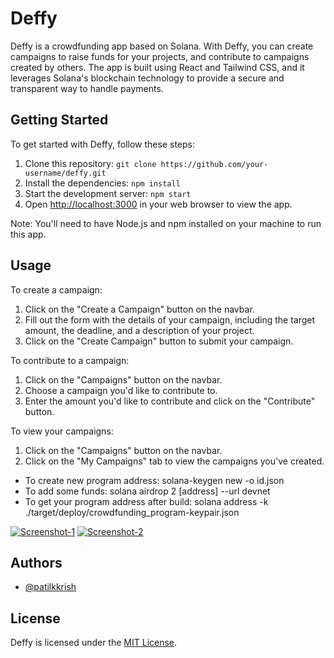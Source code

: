 # Deffy

Deffy is a crowdfunding app based on Solana. With Deffy, you can create campaigns to raise funds for your projects, and contribute to campaigns created by others. The app is built using React and Tailwind CSS, and it leverages Solana's blockchain technology to provide a secure and transparent way to handle payments.

## Getting Started

To get started with Deffy, follow these steps:

1. Clone this repository: `git clone https://github.com/your-username/deffy.git`
2. Install the dependencies: `npm install`
3. Start the development server: `npm start`
4. Open [http://localhost:3000](http://localhost:3000) in your web browser to view the app.

Note: You'll need to have Node.js and npm installed on your machine to run this app.

## Usage

To create a campaign:

1. Click on the "Create a Campaign" button on the navbar.
2. Fill out the form with the details of your campaign, including the target amount, the deadline, and a description of your project.
3. Click on the "Create Campaign" button to submit your campaign.

To contribute to a campaign:

1. Click on the "Campaigns" button on the navbar.
2. Choose a campaign you'd like to contribute to.
3. Enter the amount you'd like to contribute and click on the "Contribute" button.

To view your campaigns:

1. Click on the "Campaigns" button on the navbar.
2. Click on the "My Campaigns" tab to view the campaigns you've created.

- To create new program address: solana-keygen new -o id.json
- To add some funds: solana airdrop 2 [address] --url devnet
- To get your program address after build: solana address -k ./target/deploy/crowdfunding_program-keypair.json

<a href="https://ibb.co/SfB2qMb"><img src="https://i.ibb.co/Y0h6v1m/Screenshot-1.png" alt="Screenshot-1" border="0"></a>
<a href="https://ibb.co/LtqzvCN"><img src="https://i.ibb.co/3N8yk0R/Screenshot-2.png" alt="Screenshot-2" border="0"></a>

## Authors

- [@patilkkrish](https://www.github.com/patilkkrish)

## License

Deffy is licensed under the [MIT License](LICENSE).
